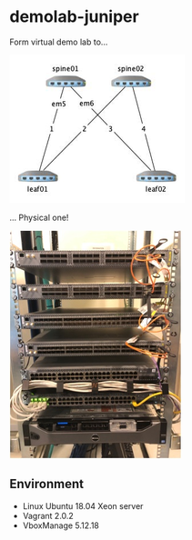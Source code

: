 # demolab-juniper

Form virtual demo lab to...

![Virtual demo lab](Juniper-IP-Fabric.jpg)

... Physical one!

![Physical demo lab](Juniper-demo-lab.jpg)

## Environment
- Linux Ubuntu 18.04 Xeon server
- Vagrant 2.0.2
- VboxManage 5.12.18

